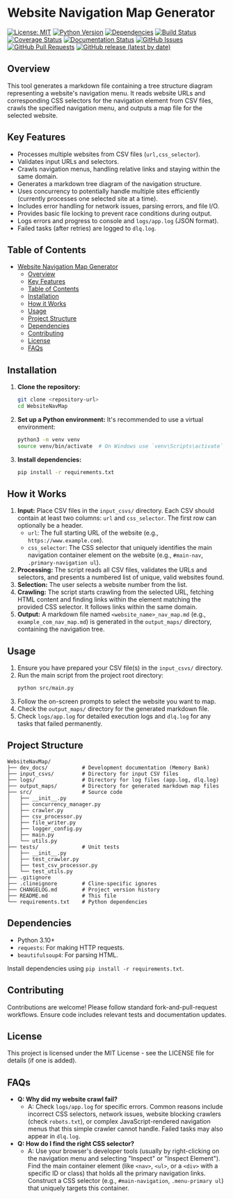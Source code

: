 # Website Navigation Map Generator

[![License: MIT](https://img.shields.io/badge/License-MIT-yellow.svg)](https://opensource.org/licenses/MIT)
[![Python Version](https://img.shields.io/badge/python-3.10+-blue.svg)](https://www.python.org/downloads/)
[![Dependencies](https://img.shields.io/badge/dependencies-up--to--date-brightgreen.svg)](requirements.txt) <!-- Placeholder: Consider requires.io or similar for dynamic checks -->
[![Build Status](https://github.com/rahulpdev/WebsiteNavbarMap/actions/workflows/ci.yml/badge.svg)](https://github.com/rahulpdev/WebsiteNavbarMap/actions/workflows/ci.yml) <!-- Assumes a workflow file named ci.yml -->
[![Coverage Status](https://img.shields.io/badge/coverage-unknown-lightgrey.svg)](https://github.com/rahulpdev/WebsiteNavbarMap) <!-- Placeholder: Integrate Codecov/Coveralls -->
[![Documentation Status](https://img.shields.io/badge/docs-active-orange.svg)](dev_docs/project_brief.md)
[![GitHub Issues](https://img.shields.io/github/issues/rahulpdev/WebsiteNavbarMap.svg)](https://github.com/rahulpdev/WebsiteNavbarMap/issues)
[![GitHub Pull Requests](https://img.shields.io/github/issues-pr/rahulpdev/WebsiteNavbarMap.svg)](https://github.com/rahulpdev/WebsiteNavbarMap/pulls)
[![GitHub release (latest by date)](https://img.shields.io/github/v/release/rahulpdev/WebsiteNavbarMap)](https://github.com/rahulpdev/WebsiteNavbarMap/releases/latest)

## Overview

This tool generates a markdown file containing a tree structure diagram representing a website's navigation menu. It reads website URLs and corresponding CSS selectors for the navigation element from CSV files, crawls the specified navigation menu, and outputs a map file for the selected website.

## Key Features

- Processes multiple websites from CSV files (`url,css_selector`).
- Validates input URLs and selectors.
- Crawls navigation menus, handling relative links and staying within the same domain.
- Generates a markdown tree diagram of the navigation structure.
- Uses concurrency to potentially handle multiple sites efficiently (currently processes one selected site at a time).
- Includes error handling for network issues, parsing errors, and file I/O.
- Provides basic file locking to prevent race conditions during output.
- Logs errors and progress to console and `logs/app.log` (JSON format).
- Failed tasks (after retries) are logged to `dlq.log`.

## Table of Contents

- [Website Navigation Map Generator](#website-navigation-map-generator)
  - [Overview](#overview)
  - [Key Features](#key-features)
  - [Table of Contents](#table-of-contents)
  - [Installation](#installation)
  - [How it Works](#how-it-works)
  - [Usage](#usage)
  - [Project Structure](#project-structure)
  - [Dependencies](#dependencies)
  - [Contributing](#contributing)
  - [License](#license)
  - [FAQs](#faqs)

## Installation

1.  **Clone the repository:**
    ```bash
    git clone <repository-url>
    cd WebsiteNavMap
    ```
2.  **Set up a Python environment:**
    It's recommended to use a virtual environment:
    ```bash
    python3 -m venv venv
    source venv/bin/activate  # On Windows use `venv\Scripts\activate`
    ```
3.  **Install dependencies:**
    ```bash
    pip install -r requirements.txt
    ```

## How it Works

1.  **Input:** Place CSV files in the `input_csvs/` directory. Each CSV should contain at least two columns: `url` and `css_selector`. The first row can optionally be a header.
    - `url`: The full starting URL of the website (e.g., `https://www.example.com`).
    - `css_selector`: The CSS selector that uniquely identifies the main navigation container element on the website (e.g., `#main-nav`, `.primary-navigation ul`).
2.  **Processing:** The script reads all CSV files, validates the URLs and selectors, and presents a numbered list of unique, valid websites found.
3.  **Selection:** The user selects a website number from the list.
4.  **Crawling:** The script starts crawling from the selected URL, fetching HTML content and finding links within the element matching the provided CSS selector. It follows links within the same domain.
5.  **Output:** A markdown file named `<website_name>_nav_map.md` (e.g., `example_com_nav_map.md`) is generated in the `output_maps/` directory, containing the navigation tree.

## Usage

1.  Ensure you have prepared your CSV file(s) in the `input_csvs/` directory.
2.  Run the main script from the project root directory:
    ```bash
    python src/main.py
    ```
3.  Follow the on-screen prompts to select the website you want to map.
4.  Check the `output_maps/` directory for the generated markdown file.
5.  Check `logs/app.log` for detailed execution logs and `dlq.log` for any tasks that failed permanently.

## Project Structure

```
WebsiteNavMap/
├── dev_docs/           # Development documentation (Memory Bank)
├── input_csvs/         # Directory for input CSV files
├── logs/               # Directory for log files (app.log, dlq.log)
├── output_maps/        # Directory for generated markdown map files
├── src/                # Source code
│   ├── __init__.py
│   ├── concurrency_manager.py
│   ├── crawler.py
│   ├── csv_processor.py
│   ├── file_writer.py
│   ├── logger_config.py
│   ├── main.py
│   └── utils.py
├── tests/              # Unit tests
│   ├── __init__.py
│   ├── test_crawler.py
│   ├── test_csv_processor.py
│   └── test_utils.py
├── .gitignore
├── .clineignore        # Cline-specific ignores
├── CHANGELOG.md        # Project version history
├── README.md           # This file
└── requirements.txt    # Python dependencies
```

## Dependencies

- Python 3.10+
- `requests`: For making HTTP requests.
- `beautifulsoup4`: For parsing HTML.

Install dependencies using `pip install -r requirements.txt`.

## Contributing

Contributions are welcome! Please follow standard fork-and-pull-request workflows. Ensure code includes relevant tests and documentation updates.

## License

This project is licensed under the MIT License - see the LICENSE file for details (if one is added).

## FAQs

- **Q: Why did my website crawl fail?**
  - A: Check `logs/app.log` for specific errors. Common reasons include incorrect CSS selectors, network issues, website blocking crawlers (check `robots.txt`), or complex JavaScript-rendered navigation menus that this simple crawler cannot handle. Failed tasks may also appear in `dlq.log`.
- **Q: How do I find the right CSS selector?**
  - A: Use your browser's developer tools (usually by right-clicking on the navigation menu and selecting "Inspect" or "Inspect Element"). Find the main container element (like `<nav>`, `<ul>`, or a `<div>` with a specific ID or class) that holds all the primary navigation links. Construct a CSS selector (e.g., `#main-navigation`, `.menu-primary ul`) that uniquely targets this container.
